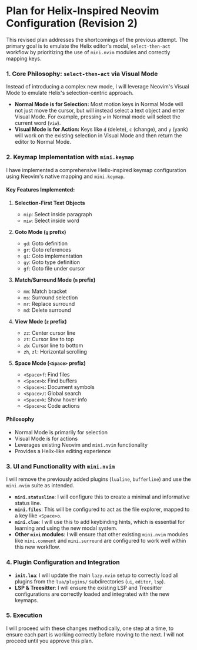 # Plan for Helix-Inspired Neovim Configuration (Revision 2)

This revised plan addresses the shortcomings of the previous attempt. The primary goal is to emulate the Helix editor's modal, `select-then-act` workflow by prioritizing the use of `mini.nvim` modules and correctly mapping keys.

### 1. Core Philosophy: `select-then-act` via Visual Mode

Instead of introducing a complex new mode, I will leverage Neovim's Visual Mode to emulate Helix's selection-centric approach.

- **Normal Mode is for Selection:** Most motion keys in Normal Mode will not just move the cursor, but will instead select a text object and enter Visual Mode. For example, pressing `w` in Normal mode will select the current word (`viw`).
- **Visual Mode is for Action:** Keys like `d` (delete), `c` (change), and `y` (yank) will work on the existing selection in Visual Mode and then return the editor to Normal Mode.

### 2. Keymap Implementation with `mini.keymap`

I have implemented a comprehensive Helix-inspired keymap configuration using Neovim's native mapping and `mini.keymap`.

#### Key Features Implemented:

1. **Selection-First Text Objects**
   - `mip`: Select inside paragraph
   - `miw`: Select inside word

2. **Goto Mode (`g` prefix)**
   - `gd`: Goto definition
   - `gr`: Goto references
   - `gi`: Goto implementation
   - `gy`: Goto type definition
   - `gf`: Goto file under cursor

3. **Match/Surround Mode (`m` prefix)**
   - `mm`: Match bracket
   - `ms`: Surround selection
   - `mr`: Replace surround
   - `md`: Delete surround

4. **View Mode (`z` prefix)**
   - `zz`: Center cursor line
   - `zt`: Cursor line to top
   - `zb`: Cursor line to bottom
   - `zh`, `zl`: Horizontal scrolling

5. **Space Mode (`<Space>` prefix)**
   - `<Space>f`: Find files
   - `<Space>b`: Find buffers
   - `<Space>s`: Document symbols
   - `<Space>/`: Global search
   - `<Space>k`: Show hover info
   - `<Space>a`: Code actions

#### Philosophy
- Normal Mode is primarily for selection
- Visual Mode is for actions
- Leverages existing Neovim and `mini.nvim` functionality
- Provides a Helix-like editing experience

### 3. UI and Functionality with `mini.nvim`

I will remove the previously added plugins (`lualine`, `bufferline`) and use the `mini.nvim` suite as intended.

- **`mini.statusline`**: I will configure this to create a minimal and informative status line.
- **`mini.files`**: This will be configured to act as the file explorer, mapped to a key like `<Space>o`.
- **`mini.clue`**: I will use this to add keybinding hints, which is essential for learning and using the new modal system.
- **Other `mini` modules**: I will ensure that other existing `mini.nvim` modules like `mini.comment` and `mini.surround` are configured to work well within this new workflow.

### 4. Plugin Configuration and Integration

- **`init.lua`**: I will update the main `lazy.nvim` setup to correctly load all plugins from the `lua/plugins/` subdirectories (`ui`, `editor`, `lsp`).
- **LSP & Treesitter**: I will ensure the existing LSP and Treesitter configurations are correctly loaded and integrated with the new keymaps.

### 5. Execution

I will proceed with these changes methodically, one step at a time, to ensure each part is working correctly before moving to the next. I will not proceed until you approve this plan.
